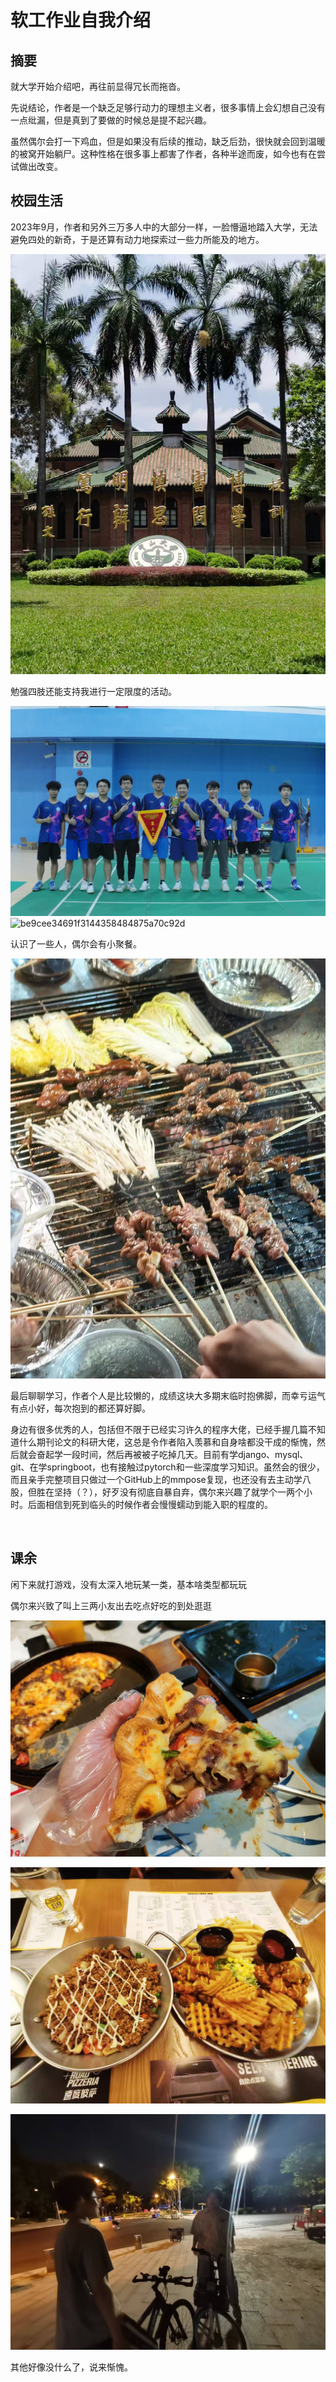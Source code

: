 # 软工作业自我介绍

## 摘要

就大学开始介绍吧，再往前显得冗长而拖沓。

先说结论，作者是一个缺乏足够行动力的理想主义者，很多事情上会幻想自己没有一点纰漏，但是真到了要做的时候总是提不起兴趣。

虽然偶尔会打一下鸡血，但是如果没有后续的推动，缺乏后劲，很快就会回到温暖的被窝开始躺尸。这种性格在很多事上都害了作者，各种半途而废，如今也有在尝试做出改变。



## 校园生活

2023年9月，作者和另外三万多人中的大部分一样，一脸懵逼地踏入大学，无法避免四处的新奇，于是还算有动力地探索过一些力所能及的地方。



![bdb7a7e7d0087bf4af6d51c050eec5a2](image/bdb7a7e7d0087bf4af6d51c050eec5a2.jpg)





勉强四肢还能支持我进行一定限度的活动。



![image-20250904133708378](image/be9cee34691f3144358484875a70c92d.jpg)![be9cee34691f3144358484875a70c92d](image/image-20250904133708378.png)







认识了一些人，偶尔会有小聚餐。

![251667a12d3b3362be85acf574b27be2](image/251667a12d3b3362be85acf574b27be2.jpg)



最后聊聊学习，作者个人是比较懒的，成绩这块大多期末临时抱佛脚，而幸亏运气有点小好，每次抱到的都还算好脚。

身边有很多优秀的人，包括但不限于已经实习许久的程序大佬，已经手握几篇不知道什么期刊论文的科研大佬，这总是令作者陷入羡慕和自身啥都没干成的惭愧，然后就会奋起学一段时间，然后再被被子吃掉几天。目前有学django、mysql、git、在学springboot，也有接触过pytorch和一些深度学习知识。虽然会的很少，而且亲手完整项目只做过一个GitHub上的mmpose复现，也还没有去主动学八股，但胜在坚持（？），好歹没有彻底自暴自弃，偶尔来兴趣了就学个一两个小时。后面相信到死到临头的时候作者会慢慢蠕动到能入职的程度的。



​			







## 课余

闲下来就打游戏，没有太深入地玩某一类，基本啥类型都玩玩

偶尔来兴致了叫上三两小友出去吃点好吃的到处逛逛

![252be7c8dd0a684de9c0bd32688615f8](image/252be7c8dd0a684de9c0bd32688615f8.jpg)

![34a3dc553980437b87ea652cc289c540](image/34a3dc553980437b87ea652cc289c540.jpg)

![4449c71d0120c97d79823bbb5b4b4241](image/4449c71d0120c97d79823bbb5b4b4241.jpg)



其他好像没什么了，说来惭愧。






















































